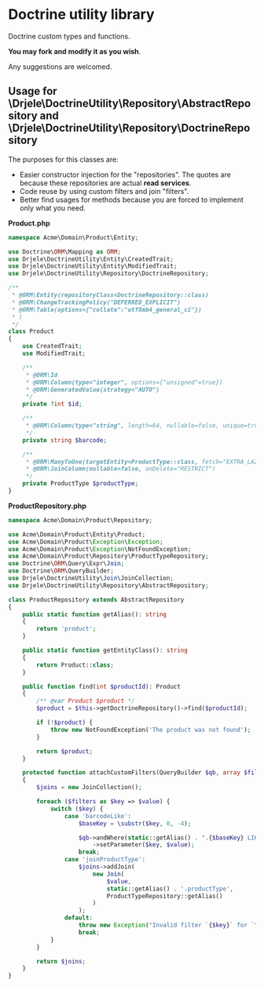 # Doctrine utility library

Doctrine custom types and functions.

**You may fork and modify it as you wish**.

Any suggestions are welcomed.

## Usage for \Drjele\DoctrineUtility\Repository\AbstractRepository and \Drjele\DoctrineUtility\Repository\DoctrineRepository 

The purposes for this classes are:
* Easier constructor injection for the "repositories". The quotes are because these repositories are actual **read services**.
* Code reuse by using custom filters and join "filters".
* Better find usages for methods because you are forced to implement only what you need.

**Product.php**
```php
namespace Acme\Domain\Product\Entity;

use Doctrine\ORM\Mapping as ORM;
use Drjele\DoctrineUtility\Entity\CreatedTrait;
use Drjele\DoctrineUtility\Entity\ModifiedTrait;
use Drjele\DoctrineUtility\Repository\DoctrineRepository;

/**
 * @ORM\Entity(repositoryClass=DoctrineRepository::class)
 * @ORM\ChangeTrackingPolicy("DEFERRED_EXPLICIT")
 * @ORM\Table(options={"collate":"utf8mb4_general_ci"})
 * )
 */
class Product
{
    use CreatedTrait;
    use ModifiedTrait;

    /**
     * @ORM\Id
     * @ORM\Column(type="integer", options={"unsigned"=true})
     * @ORM\GeneratedValue(strategy="AUTO")
     */
    private ?int $id;

    /**
     * @ORM\Column(type="string", length=64, nullable=false, unique=true)
     */
    private string $barcode;

    /**
     * @ORM\ManyToOne(targetEntity=ProductType::class, fetch="EXTRA_LAZY")
     * @ORM\JoinColumn(nullable=false, onDelete="RESTRICT")
     */
    private ProductType $productType;
}
```

**ProductRepository.php**
```php
namespace Acme\Domain\Product\Repository;

use Acme\Domain\Product\Entity\Product;
use Acme\Domain\Product\Exception\Exception;
use Acme\Domain\Product\Exception\NotFoundException;
use Acme\Domain\Product\Repository\ProductTypeRepository;
use Doctrine\ORM\Query\Expr\Join;
use Doctrine\ORM\QueryBuilder;
use Drjele\DoctrineUtility\Join\JoinCollection;
use Drjele\DoctrineUtility\Repository\AbstractRepository;

class ProductRepository extends AbstractRepository
{
    public static function getAlias(): string
    {
        return 'product';
    }

    public static function getEntityClass(): string
    {
        return Product::class;
    }

    public function find(int $productId): Product
    {
        /** @var Product $product */
        $product = $this->getDoctrineRepository()->find($productId);

        if (!$product) {
            throw new NotFoundException('The product was not found');
        }

        return $product;
    }

    protected function attachCustomFilters(QueryBuilder $qb, array $filters): JoinCollection
    {
        $joins = new JoinCollection();

        foreach ($filters as $key => $value) {
            switch ($key) {
                case 'barcodeLike':
                    $baseKey = \substr($key, 0, -4);

                    $qb->andWhere(static::getAlias() . ".{$baseKey} LIKE :{$key}")
                        ->setParameter($key, $value);
                    break;
                case 'joinProductType':
                    $joins->addJoin(
                        new Join(
                            $value,
                            static::getAlias() . '.productType',
                            ProductTypeRepository::getAlias()
                        )
                    );
                default:
                    throw new Exception("Invalid filter `{$key}` for `" . static::class . '::' . __FUNCTION__ . '`');
                    break;
            }
        }

        return $joins;
    }
}
```
